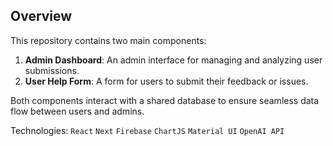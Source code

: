 ## Overview

This repository contains two main components:

1. **Admin Dashboard**: An admin interface for managing and analyzing user submissions.
2. **User Help Form**: A form for users to submit their feedback or issues.

Both components interact with a shared database to ensure seamless data flow between users and admins.


Technologies: `React` `Next` `Firebase` `ChartJS` `Material UI` `OpenAI API`
